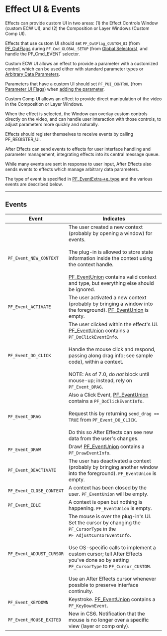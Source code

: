 # Effect UI & Events

Effects can provide custom UI in two areas: (1) the Effect Controls Window (custom ECW UI), and (2) the Composition or Layer Windows (Custom Comp UI).

Effects that use custom UI should set `PF_OutFlag_CUSTOM_UI` (from [PF_OutFlags](../effect-basics/PF_OutData.md#effect-basics-pf-outdata-pf-outflags) during `PF_Cmd_GLOBAL_SETUP` (from [Global Selectors](../effect-basics/command-selectors.md#effect-basics-command-selectors-global-selectors)), and handle the PF_Cmd_EVENT selector.

Custom ECW UI allows an effect to provide a parameter with a customized control, which can be used either with standard parameter types or [Arbitrary Data Parameters](../effect-details/arbitrary-data-parameters.md#effect-details-arbitrary-data-parameters).

Parameters that have a custom UI should set `PF_PUI_CONTROL` (from [Parameter UI Flags](../effect-basics/PF_ParamDef.md#effect-basics-pf-paramdef-parameter-ui-flags)) when [adding the parameter](../effect-details/interaction-callback-functions.md#effect-details-interaction-callback-functions-interaction-callbacks).

Custom Comp UI allows an effect to provide direct manipulation of the video in the Composition or Layer Windows.

When the effect is selected, the Window can overlay custom controls directly on the video, and can handle user interaction with those controls, to adjust parameters more quickly and naturally.

Effects should register themselves to receive events by calling PF_REGISTER_UI.

After Effects can send events to effects for user interface handling and parameter management, integrating effects into its central message queue.

While many events are sent in response to user input, After Effects also sends events to effects which manage arbitrary data parameters.

The type of event is specified in [PF_EventExtra->e_type](PF_EventExtra.md#effect-ui-events-pf-eventextra) and the various events are described below.

---

## Events

| **Event**                | **Indicates**                                                                                                                                                                                                                                                                                                                                                   |
|--------------------------|-----------------------------------------------------------------------------------------------------------------------------------------------------------------------------------------------------------------------------------------------------------------------------------------------------------------------------------------------------------------|
| `PF_Event_NEW_CONTEXT`   | The user created a new context (probably by opening a window) for events.<br/><br/>The plug-in is allowed to store state information inside the context using the context handle.<br/><br/>[PF_EventUnion](PF_EventUnion.md#effect-ui-events-pf-eventunion) contains valid context and type, but everything else should be ignored.                             |
| `PF_Event_ACTIVATE`      | The user activated a new context (probably by bringing a window into the foreground). [PF_EventUnion](PF_EventUnion.md#effect-ui-events-pf-eventunion) is empty.                                                                                                                                                                                                |
| `PF_Event_DO_CLICK`      | The user clicked within the effect's UI. [PF_EventUnion](PF_EventUnion.md#effect-ui-events-pf-eventunion) contains a `PF_DoClickEventInfo`.<br/><br/>Handle the mouse click and respond, passing along drag info; see sample code), within a context.<br/><br/>NOTE: As of 7.0, do *not* block until mouse-up; instead, rely on `PF_Event_DRAG`.                |
| `PF_Event_DRAG`          | Also a Click Event, [PF_EventUnion](PF_EventUnion.md#effect-ui-events-pf-eventunion) contains a `PF_DoClickEventInfo`.<br/><br/>Request this by returning `send_drag == TRUE` from `PF_Event_DO_CLICK`.<br/><br/>Do this so After Effects can see new data from the user's changes.                                                                             |
| `PF_Event_DRAW`          | Draw! [PF_EventUnion](PF_EventUnion.md#effect-ui-events-pf-eventunion) contains a `PF_DrawEventInfo`.                                                                                                                                                                                                                                                           |
| `PF_Event_DEACTIVATE`    | The user has deactivated a context (probably by bringing another window into the foreground). `PF_EventUnion` is empty.                                                                                                                                                                                                                                         |
| `PF_Event_CLOSE_CONTEXT` | A context has been closed by the user. `PF_EventUnion` will be empty.                                                                                                                                                                                                                                                                                           |
| `PF_Event_IDLE`          | A context is open but nothing is happening. `PF_EventUnion` is empty.                                                                                                                                                                                                                                                                                           |
| `PF_Event_ADJUST_CURSOR` | The mouse is over the plug-in's UI. Set the cursor by changing the `PF_CursorType` in the `PF_AdjustCursorEventInfo`.<br/><br/>Use OS-specific calls to implement a custom cursor; tell After Effects you've done so by setting `PF_CursorType` to `PF_Cursor_CUSTOM`.<br/><br/>Use an After Effects cursor whenever possible to preserve interface continuity. |
| `PF_Event_KEYDOWN`       | Keystroke. [PF_EventUnion](PF_EventUnion.md#effect-ui-events-pf-eventunion) contains a `PF_KeyDownEvent`.                                                                                                                                                                                                                                                       |
| `PF_Event_MOUSE_EXITED`  | New in CS6. Notification that the mouse is no longer over a specific view (layer or comp only).                                                                                                                                                                                                                                                                 |
